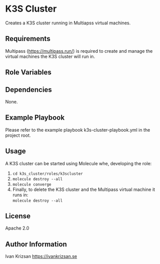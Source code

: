 K3S Cluster
===========
Creates a K3S cluster running in Multiapss virtual machines.

Requirements
------------
Multipass (https://multipass.run/) is required to create and manage the virtual machines the K3S cluster will run in.

Role Variables
--------------

Dependencies
------------
None.

Example Playbook
----------------
Please refer to the example playbook k3s-cluster-playbook.yml in the project root.

Usage
-----
A K3S cluster can be started using Molecule whe, developing the role:<br/>
1. ```cd k3s_cluster/roles/k3scluster```<br/>
2. ```molecule destroy --all```<br/>
3. ```molecule converge```<br/>
4. Finally, to delete the K3S cluster and the Multipass virtual machine it runs in:<br/>
```molecule destroy --all```<br/>

License
-------
Apache 2.0

Author Information
------------------
Ivan Krizsan
https://ivankrizsan.se
